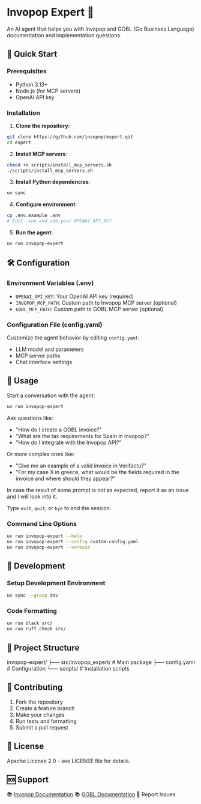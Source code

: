 # Invopop Expert 🤖

An AI agent that helps you with Invopop and GOBL (Go Business Language) documentation and implementation questions.

## 🚀 Quick Start

### Prerequisites

- Python 3.13+
- Node.js (for MCP servers)
- OpenAI API key

### Installation

1. **Clone the repository:**

```bash
git clone https://github.com/invopop/expert.git
cd expert
```

2. **Install MCP servers**:

```bash
chmod +x scripts/install_mcp_servers.sh
./scripts/install_mcp_servers.sh
```

3. **Install Python dependencies**:

```bash
uv sync
```

4. **Configure environment**:

```bash
cp .env.example .env
# Edit .env and add your OPENAI_API_KEY
```

5. **Run the agent**:
```bash
uv run invopop-expert
```


## 🛠️ Configuration
### Environment Variables (.env)

- `OPENAI_API_KEY`: Your OpenAI API key (required)
- `INVOPOP_MCP_PATH`: Custom path to Invopop MCP server (optional)
- `GOBL_MCP_PATH`: Custom path to GOBL MCP server (optional)

### Configuration File (config.yaml)
Customize the agent behavior by editing `config.yaml`:

- LLM model and parameters
- MCP server paths
- Chat interface settings

## 💬 Usage
Start a conversation with the agent:

```bash
uv run invopop-expert
```

Ask questions like:

- "How do I create a GOBL invoice?"
- "What are the tax requirements for Spain in Invopop?"
- "How do I integrate with the Invopop API?"

Or more complex ones like:
- "Give me an example of a valid invoice in Verifactu?"
- "For my case X in greece, what would be the fields required in the invoice and where should they appear?"

In case the result of some prompt is not  as expected, report it as an issue and I will look into it. 

Type `exit`, `quit`, or `bye` to end the session.

### Command Line Options
```bash
uv run invopop-expert --help
uv run invopop-expert --config custom-config.yaml
uv run invopop-expert --verbose
```

## 🧪 Development

### Setup Development Environment
```bash
uv sync --group dev
```

### Code Formatting
```bash
uv run black src/
uv run ruff check src/
```

## 📁 Project Structure

invopop-expert/
├── src/invopop_expert/    # Main package
├── config.yaml            # Configuration
└── scripts/               # Installation scripts

## 🤝 Contributing

1. Fork the repository
2. Create a feature branch
3. Make your changes
4. Run tests and formatting
5. Submit a pull request

## 📄 License
Apache License 2.0 - see LICENSE file for details.

## 🆘 Support

📚 [Invopop Documentation](https://docs.invopop.com/home)
📚 [GOBL Documentation](https://docs.gobl.org/introduction)
🐛 Report Issues